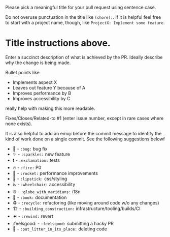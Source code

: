 Please pick a meaningful title for your pull request using sentence case.

Do not overuse punctuation in the title like `(chore):`. If it is helpful feel free to start with a project name, though, like `ProjectX: Implement some feature`.

# Title instructions above.

Enter a succinct description of what is achieved by the PR. Ideally describe why the change is being made.

Bullet points like

- Implements aspect X
- Leaves out feature Y because of A
- Improves performance by B
- Improves accessibility by C

really help with making this more readable.

Fixes/Closes/Related-to #1 (enter issue number, except in rare cases where none exists).

It is also helpful to add an emoji before the commit message to identify the kind of work done on a single commit. See the following suggestions belowf

- :bug: - `:bug:` bug fix
- :sparkles: - `:sparkles:` new feature
- :exclamation: - `:exclamation:` tests
- :fire: - `:fire:` P0
- :rocket: - `:rocket:` performance improvements
- :lipstick: - `:lipstick:` css/styling
- :wheelchair: - `:wheelchair:` accessibility
- :globe_with_meridians: - `:globe_with_meridians:` i18n
- :book: - `:book:` documentation
- :recycle: - `:recycle:` refactoring (like moving around code w/o any changes)
- :building_construction: - `:building_construction:` infrastructure/tooling/builds/CI
- :rewind: - `:rewind:` revert
- :feelsgood: - `:feelsgood:` submitting a hacky PR
- :put_litter_in_its_place: - `:put_litter_in_its_place:` deleting code

